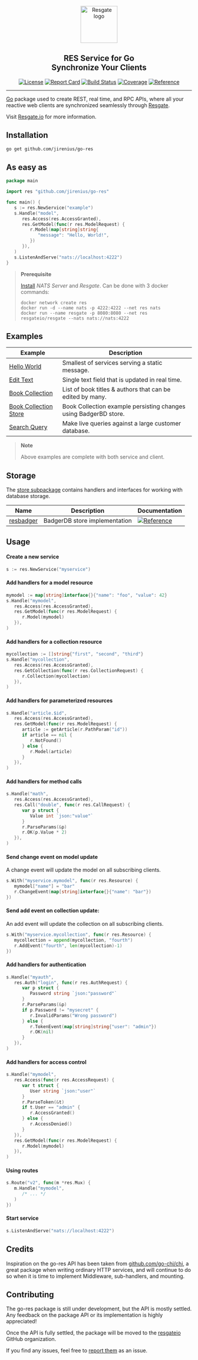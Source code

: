 <p align="center"><a href="https://resgate.io" target="_blank" rel="noopener noreferrer"><img width="100" src="https://resgate.io/img/resgate-logo.png" alt="Resgate logo"></a></p>
<h2 align="center"><b>RES Service for Go</b><br/>Synchronize Your Clients</h2>
<p align="center">
<a href="LICENSE"><img src="https://img.shields.io/badge/License-MIT-blue.svg" alt="License"></a>
<a href="http://goreportcard.com/report/jirenius/go-res"><img src="http://goreportcard.com/badge/github.com/jirenius/go-res" alt="Report Card"></a>
<a href="https://travis-ci.com/jirenius/go-res"><img src="https://travis-ci.com/jirenius/go-res.svg?branch=master" alt="Build Status"></a>
<a href="https://coveralls.io/github/jirenius/go-res?branch=master"><img src="https://coveralls.io/repos/github/jirenius/go-res/badge.svg?branch=master" alt="Coverage"></a>
<a href="https://pkg.go.dev/github.com/jirenius/go-res"><img src="https://img.shields.io/static/v1?label=reference&message=go.dev&color=5673ae" alt="Reference"></a>
</p>

---

[Go](http://golang.org) package used to create REST, real time, and RPC APIs, where all your reactive web clients are synchronized seamlessly through [Resgate](https://github.com/resgateio/resgate).

Visit [Resgate.io](https://resgate.io) for more information.

## Installation

```bash
go get github.com/jirenius/go-res
```

## As easy as

```go
package main

import res "github.com/jirenius/go-res"

func main() {
   s := res.NewService("example")
   s.Handle("model",
      res.Access(res.AccessGranted),
      res.GetModel(func(r res.ModelRequest) {
         r.Model(map[string]string{
            "message": "Hello, World!",
         })
      }),
   )
   s.ListenAndServe("nats://localhost:4222")
}
```
> **Prerequisite**
>
> [Install](https://resgate.io/docs/get-started/installation/) *NATS Server* and *Resgate*. Can be done with 3 docker commands:
> ```text
> docker network create res
> docker run -d --name nats -p 4222:4222 --net res nats
> docker run --name resgate -p 8080:8080 --net res resgateio/resgate --nats nats://nats:4222
> ```


## Examples

| Example | Description
| --- | ---
| [Hello World](examples/01-hello-world/) | Smallest of services serving a static message.
| [Edit Text](examples/02-edit-text/) | Single text field that is updated in real time.
| [Book Collection](examples/03-book-collection/) | List of book titles & authors that can be edited by many.
| [Book Collection Store](examples/04-book-collection-store/) | Book Collection example persisting changes using BadgerBD store.
| [Search Query](examples/05-search-query/) | Make live queries against a large customer database.

> **Note**
>
> Above examples are complete with both service and client.

## Storage

The [store subpackage](store/) contains handlers and interfaces for working with database storage.

| Name | Description | Documentation
| --- | --- | ---
| [resbadger](store/badgerstore) | BadgerDB store implementation | <a href="https://pkg.go.dev/github.com/jirenius/go-res/store/badgerstore"><img src="https://img.shields.io/static/v1?label=reference&message=go.dev&color=5673ae" alt="Reference"></a>

## Usage

#### Create a new service

```go
s := res.NewService("myservice")
```

#### Add handlers for a model resource

```go
mymodel := map[string]interface{}{"name": "foo", "value": 42}
s.Handle("mymodel",
   res.Access(res.AccessGranted),
   res.GetModel(func(r res.ModelRequest) {
      r.Model(mymodel)
   }),
)
```

#### Add handlers for a collection resource

```go
mycollection := []string{"first", "second", "third"}
s.Handle("mycollection",
   res.Access(res.AccessGranted),
   res.GetCollection(func(r res.CollectionRequest) {
      r.Collection(mycollection)
   }),
)
```

#### Add handlers for parameterized resources

```go
s.Handle("article.$id",
   res.Access(res.AccessGranted),
   res.GetModel(func(r res.ModelRequest) {
      article := getArticle(r.PathParam("id"))
      if article == nil {
         r.NotFound()
      } else {
         r.Model(article)
      }
   }),
)
```

#### Add handlers for method calls

```go
s.Handle("math",
   res.Access(res.AccessGranted),
   res.Call("double", func(r res.CallRequest) {
      var p struct {
         Value int `json:"value"`
      }
      r.ParseParams(&p)
      r.OK(p.Value * 2)
   }),
)
```

#### Send change event on model update
A change event will update the model on all subscribing clients.

```go
s.With("myservice.mymodel", func(r res.Resource) {
   mymodel["name"] = "bar"
   r.ChangeEvent(map[string]interface{}{"name": "bar"})
})
```

#### Send add event on collection update:
An add event will update the collection on all subscribing clients.

```go
s.With("myservice.mycollection", func(r res.Resource) {
   mycollection = append(mycollection, "fourth")
   r.AddEvent("fourth", len(mycollection)-1)
})
```

#### Add handlers for authentication

```go
s.Handle("myauth",
   res.Auth("login", func(r res.AuthRequest) {
      var p struct {
         Password string `json:"password"`
      }
      r.ParseParams(&p)
      if p.Password != "mysecret" {
         r.InvalidParams("Wrong password")
      } else {
         r.TokenEvent(map[string]string{"user": "admin"})
         r.OK(nil)
      }
   }),
)
```

#### Add handlers for access control

```go
s.Handle("mymodel",
   res.Access(func(r res.AccessRequest) {
      var t struct {
         User string `json:"user"`
      }
      r.ParseToken(&t)
      if t.User == "admin" {
         r.AccessGranted()
      } else {
         r.AccessDenied()
      }
   }),
   res.GetModel(func(r res.ModelRequest) {
      r.Model(mymodel)
   }),
)
```

#### Using routes

```go
s.Route("v2", func(m *res.Mux) {
   m.Handle("mymodel",
      /* ... */
   )
})
```

#### Start service

```go
s.ListenAndServe("nats://localhost:4222")
```

## Credits

Inspiration on the go-res API has been taken from [github.com/go-chi/chi](https://github.com/go-chi/chi), a great package when writing ordinary HTTP services, and will continue to do so when it is time to implement Middleware, sub-handlers, and mounting.

## Contributing

The go-res package is still under development, but the API is mostly settled. Any feedback on the package API or its implementation is highly appreciated!

Once the API is fully settled, the package will be moved to the [resgateio](https://github.com/resgateio/) GitHub organization.

If you find any issues, feel free to [report them](https://github.com/jirenius/go-res/issues/new) as an issue.
